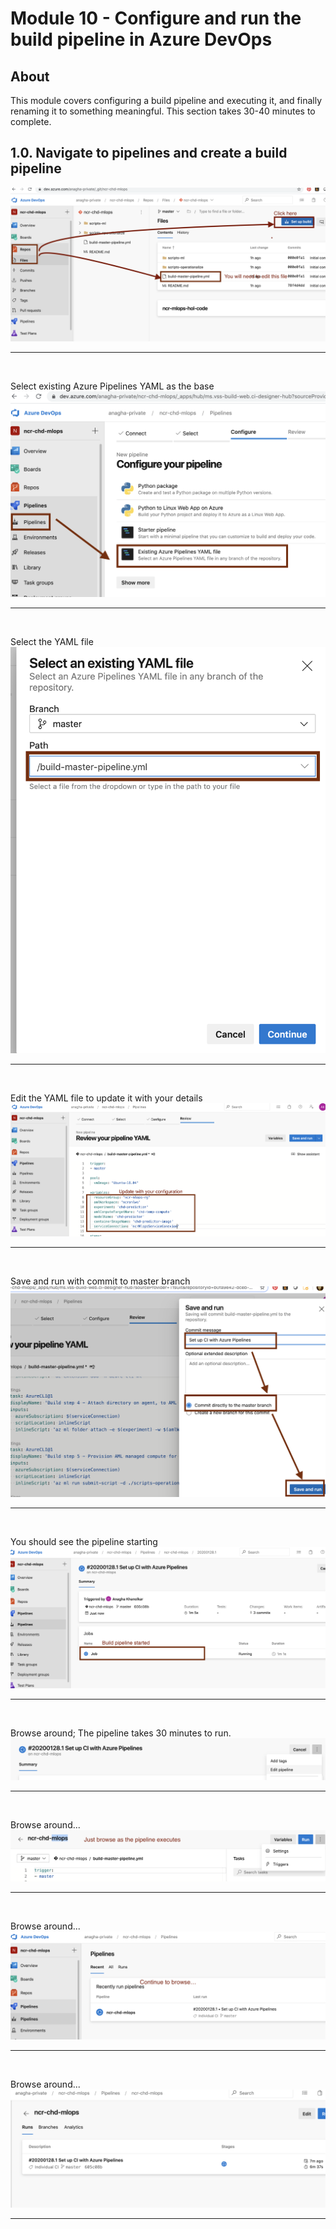 
# Module 10 - Configure and run the build pipeline in Azure DevOps

## About
This module covers configuring a build pipeline and executing it, and finally renaming it to something meaningful.  This section takes 30-40 minutes to complete.

## 1.0. Navigate to pipelines and create a build pipeline

![dse2-0](../images/0001-create-build-pipeline-00.png)
<br>
<hr>
<br>

Select existing Azure Pipelines YAML as the base
![dse2-1](../images/0001-create-build-pipeline-01.png)
<br>
<hr>
<br>

Select the YAML file
![dse2-2](../images/0001-create-build-pipeline-02.png)
<br>
<hr>
<br>


Edit the YAML file to update it with your details
![dse2-4](../images/0001-create-build-pipeline-04.png)
<br>
<hr>
<br>


Save and run with commit to master branch
![dse2-5](../images/0001-create-build-pipeline-05.png)
<br>
<hr>
<br>


You should see the pipeline starting
![dse2-6](../images/0001-create-build-pipeline-06.png)
<br>
<hr>
<br>


Browse around; The pipeline takes 30 minutes to run.
![dse2-7](../images/0001-create-build-pipeline-07.png)
<br>
<hr>
<br>

Browse around...
![dse2-8](../images/0001-create-build-pipeline-08.png)
<br>
<hr>
<br>


Browse around...
![dse2-9](../images/0001-create-build-pipeline-09.png)
<br>
<hr>
<br>


Browse around...
![dse2-10](../images/0001-create-build-pipeline-10.png)
<br>
<hr>
<br>
